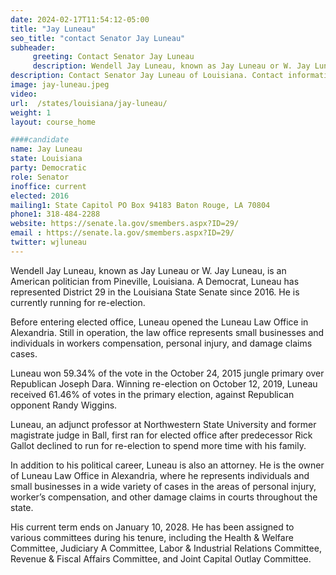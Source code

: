 ```yaml
---
date: 2024-02-17T11:54:12-05:00
title: "Jay Luneau"
seo_title: "contact Senator Jay Luneau"
subheader:
     greeting: Contact Senator Jay Luneau
     description: Wendell Jay Luneau, known as Jay Luneau or W. Jay Luneau, is an American politician from Pineville, Louisiana. A Democrat, Luneau has represented District 29 in the Louisiana State Senate since 2016. He is currently running for re-election.
description: Contact Senator Jay Luneau of Louisiana. Contact information for Jay Luneau includes email address, phone number, and mailing address.
image: jay-luneau.jpeg
video:
url:  /states/louisiana/jay-luneau/
weight: 1
layout: course_home

####candidate
name: Jay Luneau
state: Louisiana
party: Democratic
role: Senator
inoffice: current
elected: 2016
mailing1: State Capitol PO Box 94183 Baton Rouge, LA 70804
phone1: 318-484-2288
website: https://senate.la.gov/smembers.aspx?ID=29/
email : https://senate.la.gov/smembers.aspx?ID=29/
twitter: wjluneau
---
```


Wendell Jay Luneau, known as Jay Luneau or W. Jay Luneau, is an American politician from Pineville, Louisiana. A Democrat, Luneau has represented District 29 in the Louisiana State Senate since 2016. He is currently running for re-election.

Before entering elected office, Luneau opened the Luneau Law Office in Alexandria. Still in operation, the law office represents small businesses and individuals in workers compensation, personal injury, and damage claims cases.

Luneau won 59.34% of the vote in the October 24, 2015 jungle primary over Republican Joseph Dara. Winning re-election on October 12, 2019, Luneau received 61.46% of votes in the primary election, against Republican opponent Randy Wiggins.

Luneau, an adjunct professor at Northwestern State University and former magistrate judge in Ball, first ran for elected office after predecessor Rick Gallot declined to run for re-election to spend more time with his family.

In addition to his political career, Luneau is also an attorney. He is the owner of Luneau Law Office in Alexandria, where he represents individuals and small businesses in a wide variety of cases in the areas of personal injury, worker’s compensation, and other damage claims in courts throughout the state.

His current term ends on January 10, 2028. He has been assigned to various committees during his tenure, including the Health & Welfare Committee, Judiciary A Committee, Labor & Industrial Relations Committee, Revenue & Fiscal Affairs Committee, and Joint Capital Outlay Committee.
